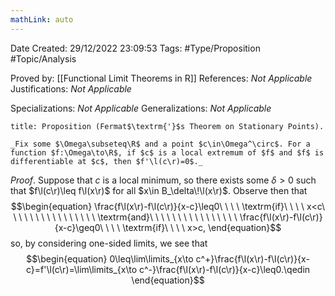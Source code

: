 ```yaml
---
mathLink: auto
---
```


<div class="topSpace"></div>

Date Created: 29/12/2022 23:09:53
Tags: #Type/Proposition #Topic/Analysis

Proved by: [[Functional Limit Theorems in R]]
References: _Not Applicable_
Justifications: _Not Applicable_

Specializations: _Not Applicable_
Generalizations: _Not Applicable_

``` ad-Proposition
title: Proposition (Fermat$\textrm{'}$s Theorem on Stationary Points).

_Fix some $\Omega\subseteq\R$ and a point $c\in\Omega^\circ$. For a function $f:\Omega\to\R$, if $c$ is a local extremum of $f$ and $f$ is differentiable at $c$, then $f'\l(c\r)=0$._

```

_Proof_. Suppose that $c$ is a local minimum, so there exists some $\delta>0$ such that $f\l(c\r)\leq f\l(x\r)$ for all $x\in B_\delta\!\l(x\r)$. Observe then that
$$\begin{equation}
    \frac{f\l(x\r)-f\l(c\r)}{x-c}\leq0\ \ \ \ \textrm{if}\ \ \ \ x<c\ \ \ \ \ \ \ \ \ \ \ \ \ \ \ \ \textrm{and}\ \ \ \ \ \ \ \ \ \ \ \ \ \ \ \ \frac{f\l(x\r)-f\l(c\r)}{x-c}\geq0\ \ \ \ \textrm{if}\ \ \ \ x>c,
\end{equation}$$
so, by considering one-sided limits, we see that
$$\begin{equation}
    0\leq\lim\limits_{x\to c^+}\frac{f\l(x\r)-f\l(c\r)}{x-c}=f'\l(c\r)=\lim\limits_{x\to c^-}\frac{f\l(x\r)-f\l(c\r)}{x-c}\leq0.\qedin
\end{equation}$$
